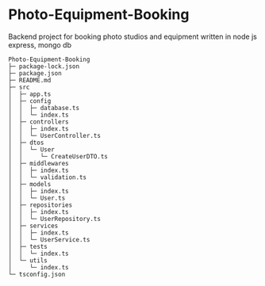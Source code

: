 # Photo-Equipment-Booking
Backend project for booking photo studios and equipment written in node js express, mongo db

```
Photo-Equipment-Booking
├─ package-lock.json
├─ package.json
├─ README.md
├─ src
│  ├─ app.ts
│  ├─ config
│  │  ├─ database.ts
│  │  └─ index.ts
│  ├─ controllers
│  │  ├─ index.ts
│  │  └─ UserController.ts
│  ├─ dtos
│  │  └─ User
│  │     └─ CreateUserDTO.ts
│  ├─ middlewares
│  │  ├─ index.ts
│  │  └─ validation.ts
│  ├─ models
│  │  ├─ index.ts
│  │  └─ User.ts
│  ├─ repositories
│  │  ├─ index.ts
│  │  └─ UserRepository.ts
│  ├─ services
│  │  ├─ index.ts
│  │  └─ UserService.ts
│  ├─ tests
│  │  └─ index.ts
│  └─ utils
│     └─ index.ts
└─ tsconfig.json

```